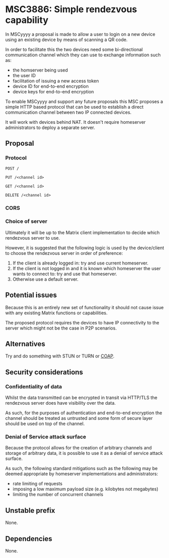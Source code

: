 # MSC3886: Simple rendezvous capability

In MSCyyyy a proposal is made to allow a user to login on a new device using an existing device by means of scanning a
QR code.

In order to facilitate this the two devices need some bi-directional communication channel which they can use to exchange
information such as:

- the homserver being used
- the user ID
- facilitation of issuing a new access token
- device ID for end-to-end encryption
- device keys for end-to-end encryption

To enable MSCyyyy and support any future proposals this MSC proposes a simple HTTP based protocol that can be used to
establish a direct communication channel between two IP connected devices.

It will work with devices behind NAT. It doesn't require homeserver administrators to deploy a separate server.

## Proposal

### Protocol

`POST /`

`PUT /<channel id>`

`GET /<channel id>`

`DELETE /<channel id>`

### CORS

### Choice of server

Ultimately it will be up to the Matrix client implementation to decide which rendezvous server to use.

However, it is suggested that the following logic is used by the device/client to choose the rendezvous server in order
of preference:

1. If the client is already logged in: try and use current homeserver.
1. If the client is not logged in and it is known which homeserver the user wants to connect to: try and use that homeserver.
1. Otherwise use a default server.

## Potential issues

Because this is an entirely new set of functionality it should not cause issue with any existing Matrix functions or capabilities.

The proposed protocol requires the devices to have IP connectivity to the server which might not be the case in P2P scenarios.

## Alternatives

Try and do something with STUN or TURN or [COAP](http://coap.technology/).

## Security considerations

### Confidentiality of data

Whilst the data transmitted can be encrypted in transit via HTTP/TLS the rendezvous server does have visibility over the
data.

As such, for the purposes of authentication and end-to-end encryption the channel should be treated as untrusted and some
form of secure layer should be used on top of the channel.

### Denial of Service attack surface

Because the protocol allows for the creation of arbitrary channels and storage of arbitrary data, it is possible to use
it as a denial of service attack surface.

As such, the following standard mitigations such as the following may be deemed appropriate by homeserver implementations
and administrators:

- rate limiting of requests
- imposing a low maximum payload size (e.g. kilobytes not megabytes)
- limiting the number of concurrent channels

## Unstable prefix

None.

## Dependencies

None.
